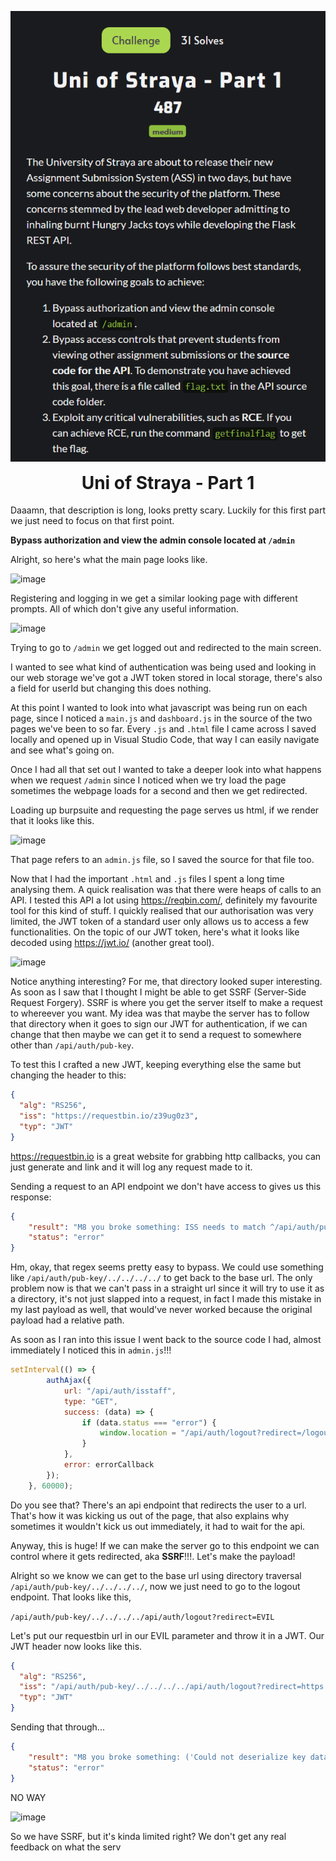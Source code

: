 <p align="center">
  <img width="600" src="Challenge.PNG" alt="Challenge Description">
</p>
<h1 align="center" style="margin-top: 0px;">Uni of Straya - Part 1</h1>

Daaamn, that description is long, looks pretty scary. Luckily for this first part we just need to focus on that first point.

**Bypass authorization and view the admin console located at ``/admin``**

Alright, so here's what the main page looks like.

![image](https://user-images.githubusercontent.com/104875856/192207126-5cfea71c-55c4-4759-921e-14ebd3321df5.png)

Registering and logging in we get a similar looking page with different prompts. All of which don't give any useful information. 

![image](https://user-images.githubusercontent.com/104875856/192207247-d59e95db-851d-44fd-8f84-e6ae48680ced.png)

Trying to go to `/admin` we get logged out and redirected to the main screen.

I wanted to see what kind of authentication was being used and looking in our web storage we've got a JWT token stored in local storage, there's also a field for userId but changing this does nothing.

At this point I wanted to look into what javascript was being run on each page, since I noticed a `main.js` and `dashboard.js` in the source of the two pages we've been to so far. Every `.js` and `.html` file I came across I saved locally and opened up in Visual Studio Code, that way I can easily navigate and see what's going on.

Once I had all that set out I wanted to take a deeper look into what happens when we request `/admin` since I noticed when we try load the page sometimes the webpage loads for a second and then we get redirected.

Loading up burpsuite and requesting the page serves us html, if we render that it looks like this.

![image](https://user-images.githubusercontent.com/104875856/192208545-30bd1a2d-a8c3-406a-b639-bd0c1c6a6193.png)

That page refers to an `admin.js` file, so I saved the source for that file too.

Now that I had the important `.html` and `.js` files I spent a long time analysing them. A quick realisation was that there were heaps of calls to an API. I tested this API a lot using https://reqbin.com/, definitely my favourite tool for this kind of stuff. I quickly realised that our authorisation was very limited, the JWT token of a standard user only allows us to access a few functionalities. On the topic of our JWT token, here's what it looks like decoded using https://jwt.io/ (another great tool).

![image](https://user-images.githubusercontent.com/104875856/192209919-67b90291-57fd-4648-aef6-a804f22150cc.png)

Notice anything interesting? For me, that directory looked super interesting. As soon as I saw that I thought I might be able to get SSRF (Server-Side Request Forgery). SSRF is where you get the server itself to make a request to whereever you want. My idea was that maybe the server has to follow that directory when it goes to sign our JWT for authentication, if we can change that then maybe we can get it to send a request to somewhere other than `/api/auth/pub-key`.

To test this I crafted a new JWT, keeping everything else the same but changing the header to this:

```json
{
  "alg": "RS256",
  "iss": "https://requestbin.io/z39ug0z3",
  "typ": "JWT"
}
```
https://requestbin.io is a great website for grabbing http callbacks, you can just generate and link and it will log any request made to it.

Sending a request to an API endpoint we don't have access to gives us this response:

```json
{
    "result": "M8 you broke something: ISS needs to match ^/api/auth/pub-key!",
    "status": "error"
}
```

Hm, okay, that regex seems pretty easy to bypass. We could use something like ``/api/auth/pub-key/../../../../`` to get back to the base url. The only problem now is that we can't pass in a straight url since it will try to use it as a directory, it's not just slapped into a request, in fact I made this mistake in my last payload as well, that would've never worked because the original payload had a relative path.

As soon as I ran into this issue I went back to the source code I had, almost immediately I noticed this in `admin.js`!!!

```js
setInterval(() => {
        authAjax({
            url: "/api/auth/isstaff",
            type: "GET",
            success: (data) => {
                if (data.status === "error") {
                    window.location = "/api/auth/logout?redirect=/logout";
                }
            },
            error: errorCallback
        });
    }, 60000);
```

Do you see that? There's an api endpoint that redirects the user to a url. That's how it was kicking us out of the page, that also explains why sometimes it wouldn't kick us out immediately, it had to wait for the api.

Anyway, this is huge! If we can make the server go to this endpoint we can control where it gets redirected, aka **SSRF**!!!. Let's make the payload!

Alright so we know we can get to the base url using directory traversal ``/api/auth/pub-key/../../../../``, now we just need to go to the logout endpoint. That looks like this,

``/api/auth/pub-key/../../../../api/auth/logout?redirect=EVIL``

Let's put our requestbin url in our EVIL parameter and throw it in a JWT. Our JWT header now looks like this.

```json
{
  "alg": "RS256",
  "iss": "/api/auth/pub-key/../../../../api/auth/logout?redirect=https://requestbin.io/z39ug0z3",
  "typ": "JWT"
}
```

Sending that through...

```json
{
    "result": "M8 you broke something: ('Could not deserialize key data. The data may be in an incorrect format, it may be encrypted with an unsupported algorithm, or it may be an unsupported key type (e.g. EC curves with explicit parameters).', [_OpenSSLErrorWithText(code=75497580, lib=9, reason=108, reason_text=b'error:0480006C:PEM routines::no start line')])",
    "status": "error"
}
```

NO WAY

![image](https://user-images.githubusercontent.com/104875856/192215883-ad5f5900-69e7-4b26-be1a-5fef57785e68.png)

So we have SSRF, but it's kinda limited right? We don't get any real feedback on what the serv




